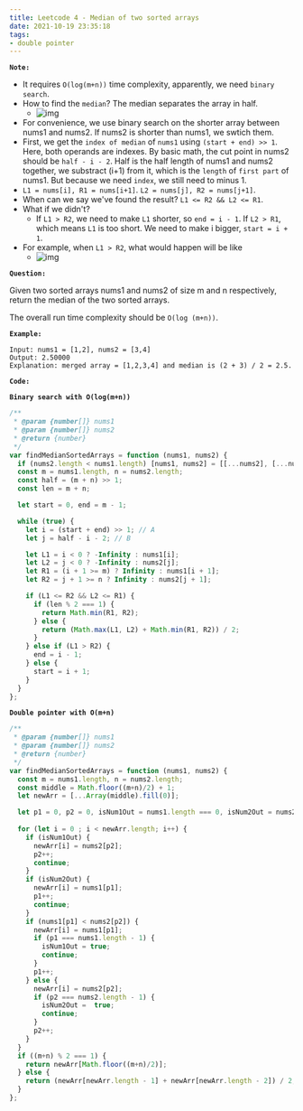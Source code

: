 ```yaml
---
title: Leetcode 4 - Median of two sorted arrays
date: 2021-10-19 23:35:18
tags:
- double pointer
---
```

**`Note:`**
- It requires `O(log(m+n))` time complexity, apparently, we need `binary search`.
- How to find the `median`? The median separates the array in half.
  - ![img](https://i.imgur.com/Bq707Eb.png)
- For convenience, we use binary search on the shorter array between nums1 and nums2. If nums2 is shorter than nums1, we swtich them.
- First, we get the `index of median` of `nums1` using `(start + end) >> 1`. Here, both operands are indexes. By basic math, the cut point in nums2 should be `half - i - 2`. Half is the half length of nums1 and nums2 together, we substract (i+1) from it, which is the `length` of `first part` of nums1. But because we need `index`, we still need to minus 1.
- `L1 = nums[i], R1 = nums[i+1]`. `L2 = nums[j], R2 = nums[j+1]`.
- When can we say we've found the result? `L1 <= R2 && L2 <= R1`.
- What if we didn't? 
  - If `L1 > R2`, we need to make `L1` shorter, so `end = i - 1`. If `L2 > R1`, which means `L1` is too short. We need to make i bigger, `start = i + 1`.
- For example, when `L1 > R2`, what would happen will be like 
  - ![img](https://i.imgur.com/Uxr6dul.png)

**`Question:`**

Given two sorted arrays nums1 and nums2 of size m and n respectively, return the median of the two sorted arrays.

The overall run time complexity should be `O(log (m+n))`.

**`Example:`**
```
Input: nums1 = [1,2], nums2 = [3,4]
Output: 2.50000
Explanation: merged array = [1,2,3,4] and median is (2 + 3) / 2 = 2.5.
```

**`Code:`**

**`Binary search with O(log(m+n))`**
```javascript
/**
 * @param {number[]} nums1
 * @param {number[]} nums2
 * @return {number}
 */
var findMedianSortedArrays = function (nums1, nums2) {
  if (nums2.length < nums1.length) [nums1, nums2] = [[...nums2], [...nums1]];
  const m = nums1.length, n = nums2.length;
  const half = (m + n) >> 1;
  const len = m + n;

  let start = 0, end = m - 1;

  while (true) {
    let i = (start + end) >> 1; // A
    let j = half - i - 2; // B

    let L1 = i < 0 ? -Infinity : nums1[i];
    let L2 = j < 0 ? -Infinity : nums2[j];
    let R1 = (i + 1 >= m) ? Infinity : nums1[i + 1];
    let R2 = j + 1 >= n ? Infinity : nums2[j + 1];

    if (L1 <= R2 && L2 <= R1) {
      if (len % 2 === 1) {
        return Math.min(R1, R2);
      } else {
        return (Math.max(L1, L2) + Math.min(R1, R2)) / 2;
      }
    } else if (L1 > R2) {
      end = i - 1;
    } else {
      start = i + 1;
    }
  }
};
```


**`Double pointer with O(m+n)`**
```javascript
/**
 * @param {number[]} nums1
 * @param {number[]} nums2
 * @return {number}
 */
var findMedianSortedArrays = function (nums1, nums2) {
  const m = nums1.length, n = nums2.length;
  const middle = Math.floor((m+n)/2) + 1;
  let newArr = [...Array(middle).fill(0)];

  let p1 = 0, p2 = 0, isNum1Out = nums1.length === 0, isNum2Out = nums2.length === 0;
  
  for (let i = 0 ; i < newArr.length; i++) {
    if (isNum1Out) {
      newArr[i] = nums2[p2];
      p2++;
      continue;
    }
    if (isNum2Out) {
      newArr[i] = nums1[p1];
      p1++;
      continue;
    }
    if (nums1[p1] < nums2[p2]) {
      newArr[i] = nums1[p1];
      if (p1 === nums1.length - 1) {
        isNum1Out = true;
        continue;
      }
      p1++;
    } else {
      newArr[i] = nums2[p2];
      if (p2 === nums2.length - 1) {
        isNum2Out =  true;
        continue;
      }
      p2++;
    }
  }
  if ((m+n) % 2 === 1) {
    return newArr[Math.floor((m+n)/2)];
  } else {
    return (newArr[newArr.length - 1] + newArr[newArr.length - 2]) / 2;
  }
};
```